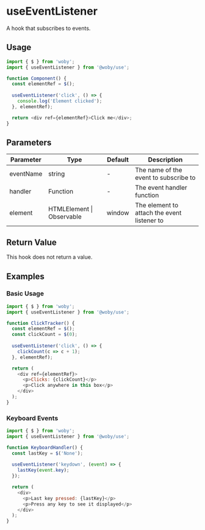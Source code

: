 # useEventListener

A hook that subscribes to events.

## Usage

```javascript
import { $ } from 'woby';
import { useEventListener } from '@woby/use';

function Component() {
  const elementRef = $();
  
  useEventListener('click', () => {
    console.log('Element clicked');
  }, elementRef);

  return <div ref={elementRef}>Click me</div>;
}
```

## Parameters

| Parameter | Type | Default | Description |
|-----------|------|---------|-------------|
| eventName | string | - | The name of the event to subscribe to |
| handler | Function | - | The event handler function |
| element | HTMLElement \| Observable<HTMLElement> | window | The element to attach the event listener to |

## Return Value

This hook does not return a value.

## Examples

### Basic Usage

```javascript
import { $ } from 'woby';
import { useEventListener } from '@woby/use';

function ClickTracker() {
  const elementRef = $();
  const clickCount = $(0);
  
  useEventListener('click', () => {
    clickCount(c => c + 1);
  }, elementRef);

  return (
    <div ref={elementRef}>
      <p>Clicks: {clickCount}</p>
      <p>Click anywhere in this box</p>
    </div>
  );
}
```

### Keyboard Events

```javascript
import { $ } from 'woby';
import { useEventListener } from '@woby/use';

function KeyboardHandler() {
  const lastKey = $('None');
  
  useEventListener('keydown', (event) => {
    lastKey(event.key);
  });

  return (
    <div>
      <p>Last key pressed: {lastKey}</p>
      <p>Press any key to see it displayed</p>
    </div>
  );
}
```